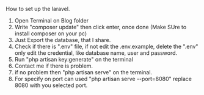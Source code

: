 How to set up the laravel.
1. Open Terminal on Blog folder
2. Write "composer update" then click enter, once done (Make SUre to install composer on your pc)
3. Just Export the database, that I share.
4. Check if there is ".env" file, if not edit the .env.example, delete the ".env" only edit the credential, like database name, user and password.
4. Run "php artisan key:generate" on the terminal
5. Contact me if there is problem.
6. if no problem then "php artisan serve" on the terminal.
7. For specify on port can used
    "php artisan serve --port=8080" replace 8080 with you selected port.
